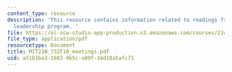 ```yaml
---
content_type: resource
description: 'This resource contains information related to readings from the MIT-Gordon
  leadership program. '
file: https://ol-ocw-studio-app-production.s3.amazonaws.com/courses/21w-732-science-writing-and-new-media-fall-2010/a51b1ba316039b5ca09f34d18a5afc71_MIT21W_732F10_meetings.pdf
file_type: application/pdf
resourcetype: Document
title: MIT21W_732F10_meetings.pdf
uid: a51b1ba3-1603-9b5c-a09f-34d18a5afc71
---
```

